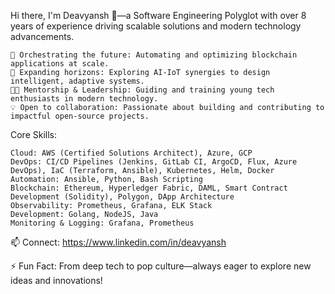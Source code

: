 Hi there, I'm Deavyansh 👋—a Software Engineering Polyglot with over 8 years of experience driving scalable solutions and modern technology advancements.

    🔭 Orchestrating the future: Automating and optimizing blockchain applications at scale.
    🌱 Expanding horizons: Exploring AI-IoT synergies to design intelligent, adaptive systems.
    👨‍🏫 Mentorship & Leadership: Guiding and training young tech enthusiasts in modern technology.
    💡 Open to collaboration: Passionate about building and contributing to impactful open-source projects.

Core Skills:

    Cloud: AWS (Certified Solutions Architect), Azure, GCP
    DevOps: CI/CD Pipelines (Jenkins, GitLab CI, ArgoCD, Flux, Azure DevOps), IaC (Terraform, Ansible), Kubernetes, Helm, Docker
    Automation: Ansible, Python, Bash Scripting
    Blockchain: Ethereum, Hyperledger Fabric, DAML, Smart Contract Development (Solidity), Polygon, DApp Architecture
    Observability: Prometheus, Grafana, ELK Stack
    Development: Golang, NodeJS, Java
    Monitoring & Logging: Grafana, Prometheus

📫 Connect: https://www.linkedin.com/in/deavyansh

⚡ Fun Fact: From deep tech to pop culture—always eager to explore new ideas and innovations!
